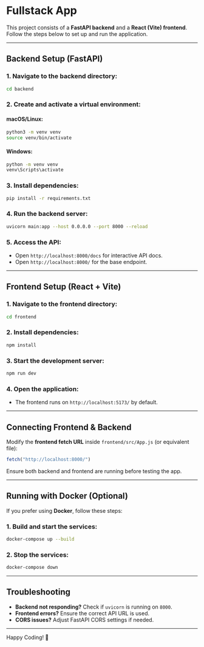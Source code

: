 # Fullstack App

This project consists of a **FastAPI backend** and a **React (Vite) frontend**. Follow the steps below to set up and run the application.


---

## Backend Setup (FastAPI)

### 1. Navigate to the backend directory:
```sh
cd backend
```

### 2. Create and activate a virtual environment:
#### macOS/Linux:
```sh
python3 -m venv venv
source venv/bin/activate
```
#### Windows:
```sh
python -m venv venv
venv\Scripts\activate
```

### 3. Install dependencies:
```sh
pip install -r requirements.txt
```

### 4. Run the backend server:
```sh
uvicorn main:app --host 0.0.0.0 --port 8000 --reload
```

### 5. Access the API:
- Open `http://localhost:8000/docs` for interactive API docs.
- Open `http://localhost:8000/` for the base endpoint.

---

## Frontend Setup (React + Vite)

### 1. Navigate to the frontend directory:
```sh
cd frontend
```

### 2. Install dependencies:
```sh
npm install
```

### 3. Start the development server:
```sh
npm run dev
```

### 4. Open the application:
- The frontend runs on `http://localhost:5173/` by default.

---

## Connecting Frontend & Backend
Modify the **frontend fetch URL** inside `frontend/src/App.js` (or equivalent file):
```js
fetch("http://localhost:8000/")
```
Ensure both backend and frontend are running before testing the app.

---

## Running with Docker (Optional)
If you prefer using **Docker**, follow these steps:

### 1. Build and start the services:
```sh
docker-compose up --build
```

### 2. Stop the services:
```sh
docker-compose down
```

---

## Troubleshooting
- **Backend not responding?** Check if `uvicorn` is running on `8000`.
- **Frontend errors?** Ensure the correct API URL is used.
- **CORS issues?** Adjust FastAPI CORS settings if needed.

---

Happy Coding! 🚀
